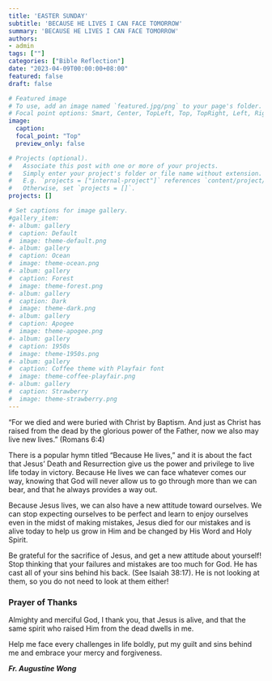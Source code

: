 ```yaml
---
title: 'EASTER SUNDAY'
subtitle: 'BECAUSE HE LIVES I CAN FACE TOMORROW'
summary: 'BECAUSE HE LIVES I CAN FACE TOMORROW'
authors:
- admin
tags: [""]
categories: ["Bible Reflection"]
date: "2023-04-09T00:00:00+08:00"
featured: false
draft: false

# Featured image
# To use, add an image named `featured.jpg/png` to your page's folder.
# Focal point options: Smart, Center, TopLeft, Top, TopRight, Left, Right, BottomLeft, Bottom, BottomRight
image:
  caption:
  focal_point: "Top"
  preview_only: false

# Projects (optional).
#   Associate this post with one or more of your projects.
#   Simply enter your project's folder or file name without extension.
#   E.g. `projects = ["internal-project"]` references `content/project/deep-learning/index.md`.
#   Otherwise, set `projects = []`.
projects: []

# Set captions for image gallery.
#gallery_item:
#- album: gallery
#  caption: Default
#  image: theme-default.png
#- album: gallery
#  caption: Ocean
#  image: theme-ocean.png
#- album: gallery
#  caption: Forest
#  image: theme-forest.png
#- album: gallery
#  caption: Dark
#  image: theme-dark.png
#- album: gallery
#  caption: Apogee
#  image: theme-apogee.png
#- album: gallery
#  caption: 1950s
#  image: theme-1950s.png
#- album: gallery
#  caption: Coffee theme with Playfair font
#  image: theme-coffee-playfair.png
#- album: gallery
#  caption: Strawberry
#  image: theme-strawberry.png
---
```

“For we died and were buried with Christ by Baptism. And just as Christ has raised from the dead by the glorious power of the Father, now we also may live new lives.” (Romans 6:4)

There is a popular hymn titled “Because He lives,” and it is about the fact that Jesus’ Death and Resurrection give us the power and privilege to live life today in victory. Because He lives we can face whatever comes our way, knowing that God will never allow us to go through more than we can bear, and that he always provides a way out.

Because Jesus lives, we can also have a new attitude toward ourselves. We can stop expecting ourselves to be perfect and learn to enjoy ourselves even in the midst of making mistakes, Jesus died for our mistakes and is alive today to help us grow in Him and be changed by His Word and Holy Spirit.

Be grateful for the sacrifice of Jesus, and get a new attitude about yourself! Stop thinking that your failures and mistakes are too much for God. He has cast all of your sins behind his back. (See Isaiah 38:17). He is not looking at them, so you do not need to look at them either!

### Prayer of Thanks
Almighty and merciful God, I thank you, that Jesus is alive, and that the same spirit who raised Him from the dead dwells in me.

Help me face every challenges in life boldly, put my guilt and sins behind me and embrace your mercy and forgiveness.


___Fr. Augustine Wong___